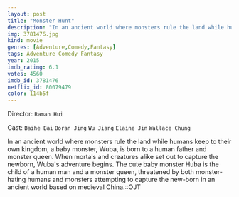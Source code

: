 ```yaml
---
layout: post
title: "Monster Hunt"
description: "In an ancient world where monsters rule the land while humans keep to their own kingdom, a baby monster, Wuba, is born to a human father and monster queen. When mortals and creatures alike set out to capture the newborn, Wuba's adventure begins. The cute baby monster Huba is the child of a human man and a monster queen, threatened by both monster-hating humans and monsters attempting to capture the new-born in an ancient world based on medieval China..."
img: 3781476.jpg
kind: movie
genres: [Adventure,Comedy,Fantasy]
tags: Adventure Comedy Fantasy 
year: 2015
imdb_rating: 6.1
votes: 4560
imdb_id: 3781476
netflix_id: 80079479
color: 114b5f
---
```

Director: `Raman Hui`  

Cast: `Baihe Bai` `Boran Jing` `Wu Jiang` `Elaine Jin` `Wallace Chung` 

In an ancient world where monsters rule the land while humans keep to their own kingdom, a baby monster, Wuba, is born to a human father and monster queen. When mortals and creatures alike set out to capture the newborn, Wuba's adventure begins. The cute baby monster Huba is the child of a human man and a monster queen, threatened by both monster-hating humans and monsters attempting to capture the new-born in an ancient world based on medieval China.::OJT